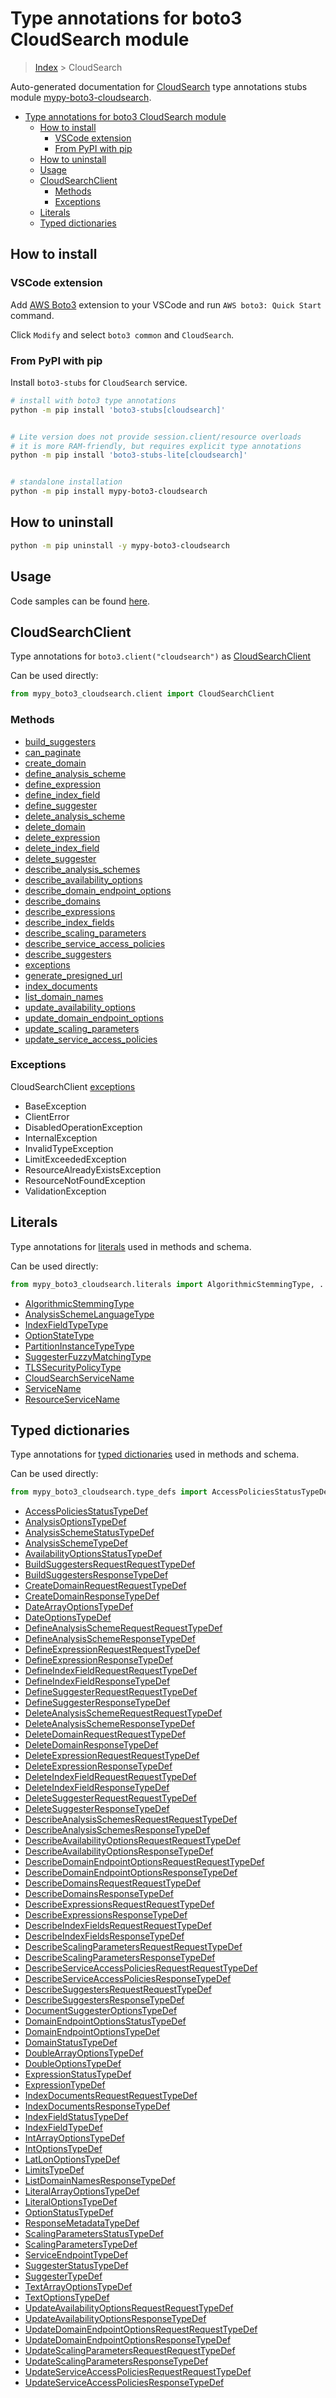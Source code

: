 <a id="type-annotations-for-boto3-cloudsearch-module"></a>

# Type annotations for boto3 CloudSearch module

> [Index](../README.md) > CloudSearch

Auto-generated documentation for
[CloudSearch](https://boto3.amazonaws.com/v1/documentation/api/latest/reference/services/cloudsearch.html#CloudSearch)
type annotations stubs module
[mypy-boto3-cloudsearch](https://pypi.org/project/mypy-boto3-cloudsearch/).

- [Type annotations for boto3 CloudSearch module](#type-annotations-for-boto3-cloudsearch-module)
  - [How to install](#how-to-install)
    - [VSCode extension](#vscode-extension)
    - [From PyPI with pip](#from-pypi-with-pip)
  - [How to uninstall](#how-to-uninstall)
  - [Usage](#usage)
  - [CloudSearchClient](#cloudsearchclient)
    - [Methods](#methods)
    - [Exceptions](#exceptions)
  - [Literals](#literals)
  - [Typed dictionaries](#typed-dictionaries)

<a id="how-to-install"></a>

## How to install

<a id="vscode-extension"></a>

### VSCode extension

Add
[AWS Boto3](https://marketplace.visualstudio.com/items?itemName=Boto3typed.boto3-ide)
extension to your VSCode and run `AWS boto3: Quick Start` command.

Click `Modify` and select `boto3 common` and `CloudSearch`.

<a id="from-pypi-with-pip"></a>

### From PyPI with pip

Install `boto3-stubs` for `CloudSearch` service.

```bash
# install with boto3 type annotations
python -m pip install 'boto3-stubs[cloudsearch]'


# Lite version does not provide session.client/resource overloads
# it is more RAM-friendly, but requires explicit type annotations
python -m pip install 'boto3-stubs-lite[cloudsearch]'


# standalone installation
python -m pip install mypy-boto3-cloudsearch
```

<a id="how-to-uninstall"></a>

## How to uninstall

```bash
python -m pip uninstall -y mypy-boto3-cloudsearch
```

<a id="usage"></a>

## Usage

Code samples can be found [here](./usage.md).

<a id="cloudsearchclient"></a>

## CloudSearchClient

Type annotations for `boto3.client("cloudsearch")` as
[CloudSearchClient](./client.md)

Can be used directly:

```python
from mypy_boto3_cloudsearch.client import CloudSearchClient
```

<a id="methods"></a>

### Methods

- [build_suggesters](./client.md#build_suggesters)
- [can_paginate](./client.md#can_paginate)
- [create_domain](./client.md#create_domain)
- [define_analysis_scheme](./client.md#define_analysis_scheme)
- [define_expression](./client.md#define_expression)
- [define_index_field](./client.md#define_index_field)
- [define_suggester](./client.md#define_suggester)
- [delete_analysis_scheme](./client.md#delete_analysis_scheme)
- [delete_domain](./client.md#delete_domain)
- [delete_expression](./client.md#delete_expression)
- [delete_index_field](./client.md#delete_index_field)
- [delete_suggester](./client.md#delete_suggester)
- [describe_analysis_schemes](./client.md#describe_analysis_schemes)
- [describe_availability_options](./client.md#describe_availability_options)
- [describe_domain_endpoint_options](./client.md#describe_domain_endpoint_options)
- [describe_domains](./client.md#describe_domains)
- [describe_expressions](./client.md#describe_expressions)
- [describe_index_fields](./client.md#describe_index_fields)
- [describe_scaling_parameters](./client.md#describe_scaling_parameters)
- [describe_service_access_policies](./client.md#describe_service_access_policies)
- [describe_suggesters](./client.md#describe_suggesters)
- [exceptions](./client.md#exceptions)
- [generate_presigned_url](./client.md#generate_presigned_url)
- [index_documents](./client.md#index_documents)
- [list_domain_names](./client.md#list_domain_names)
- [update_availability_options](./client.md#update_availability_options)
- [update_domain_endpoint_options](./client.md#update_domain_endpoint_options)
- [update_scaling_parameters](./client.md#update_scaling_parameters)
- [update_service_access_policies](./client.md#update_service_access_policies)

<a id="exceptions"></a>

### Exceptions

CloudSearchClient [exceptions](./client.md#exceptions)

- BaseException
- ClientError
- DisabledOperationException
- InternalException
- InvalidTypeException
- LimitExceededException
- ResourceAlreadyExistsException
- ResourceNotFoundException
- ValidationException

<a id="literals"></a>

## Literals

Type annotations for [literals](./literals.md) used in methods and schema.

Can be used directly:

```python
from mypy_boto3_cloudsearch.literals import AlgorithmicStemmingType, ...
```

- [AlgorithmicStemmingType](./literals.md#algorithmicstemmingtype)
- [AnalysisSchemeLanguageType](./literals.md#analysisschemelanguagetype)
- [IndexFieldTypeType](./literals.md#indexfieldtypetype)
- [OptionStateType](./literals.md#optionstatetype)
- [PartitionInstanceTypeType](./literals.md#partitioninstancetypetype)
- [SuggesterFuzzyMatchingType](./literals.md#suggesterfuzzymatchingtype)
- [TLSSecurityPolicyType](./literals.md#tlssecuritypolicytype)
- [CloudSearchServiceName](./literals.md#cloudsearchservicename)
- [ServiceName](./literals.md#servicename)
- [ResourceServiceName](./literals.md#resourceservicename)

<a id="typed-dictionaries"></a>

## Typed dictionaries

Type annotations for [typed dictionaries](./type_defs.md) used in methods and
schema.

Can be used directly:

```python
from mypy_boto3_cloudsearch.type_defs import AccessPoliciesStatusTypeDef, ...
```

- [AccessPoliciesStatusTypeDef](./type_defs.md#accesspoliciesstatustypedef)
- [AnalysisOptionsTypeDef](./type_defs.md#analysisoptionstypedef)
- [AnalysisSchemeStatusTypeDef](./type_defs.md#analysisschemestatustypedef)
- [AnalysisSchemeTypeDef](./type_defs.md#analysisschemetypedef)
- [AvailabilityOptionsStatusTypeDef](./type_defs.md#availabilityoptionsstatustypedef)
- [BuildSuggestersRequestRequestTypeDef](./type_defs.md#buildsuggestersrequestrequesttypedef)
- [BuildSuggestersResponseTypeDef](./type_defs.md#buildsuggestersresponsetypedef)
- [CreateDomainRequestRequestTypeDef](./type_defs.md#createdomainrequestrequesttypedef)
- [CreateDomainResponseTypeDef](./type_defs.md#createdomainresponsetypedef)
- [DateArrayOptionsTypeDef](./type_defs.md#datearrayoptionstypedef)
- [DateOptionsTypeDef](./type_defs.md#dateoptionstypedef)
- [DefineAnalysisSchemeRequestRequestTypeDef](./type_defs.md#defineanalysisschemerequestrequesttypedef)
- [DefineAnalysisSchemeResponseTypeDef](./type_defs.md#defineanalysisschemeresponsetypedef)
- [DefineExpressionRequestRequestTypeDef](./type_defs.md#defineexpressionrequestrequesttypedef)
- [DefineExpressionResponseTypeDef](./type_defs.md#defineexpressionresponsetypedef)
- [DefineIndexFieldRequestRequestTypeDef](./type_defs.md#defineindexfieldrequestrequesttypedef)
- [DefineIndexFieldResponseTypeDef](./type_defs.md#defineindexfieldresponsetypedef)
- [DefineSuggesterRequestRequestTypeDef](./type_defs.md#definesuggesterrequestrequesttypedef)
- [DefineSuggesterResponseTypeDef](./type_defs.md#definesuggesterresponsetypedef)
- [DeleteAnalysisSchemeRequestRequestTypeDef](./type_defs.md#deleteanalysisschemerequestrequesttypedef)
- [DeleteAnalysisSchemeResponseTypeDef](./type_defs.md#deleteanalysisschemeresponsetypedef)
- [DeleteDomainRequestRequestTypeDef](./type_defs.md#deletedomainrequestrequesttypedef)
- [DeleteDomainResponseTypeDef](./type_defs.md#deletedomainresponsetypedef)
- [DeleteExpressionRequestRequestTypeDef](./type_defs.md#deleteexpressionrequestrequesttypedef)
- [DeleteExpressionResponseTypeDef](./type_defs.md#deleteexpressionresponsetypedef)
- [DeleteIndexFieldRequestRequestTypeDef](./type_defs.md#deleteindexfieldrequestrequesttypedef)
- [DeleteIndexFieldResponseTypeDef](./type_defs.md#deleteindexfieldresponsetypedef)
- [DeleteSuggesterRequestRequestTypeDef](./type_defs.md#deletesuggesterrequestrequesttypedef)
- [DeleteSuggesterResponseTypeDef](./type_defs.md#deletesuggesterresponsetypedef)
- [DescribeAnalysisSchemesRequestRequestTypeDef](./type_defs.md#describeanalysisschemesrequestrequesttypedef)
- [DescribeAnalysisSchemesResponseTypeDef](./type_defs.md#describeanalysisschemesresponsetypedef)
- [DescribeAvailabilityOptionsRequestRequestTypeDef](./type_defs.md#describeavailabilityoptionsrequestrequesttypedef)
- [DescribeAvailabilityOptionsResponseTypeDef](./type_defs.md#describeavailabilityoptionsresponsetypedef)
- [DescribeDomainEndpointOptionsRequestRequestTypeDef](./type_defs.md#describedomainendpointoptionsrequestrequesttypedef)
- [DescribeDomainEndpointOptionsResponseTypeDef](./type_defs.md#describedomainendpointoptionsresponsetypedef)
- [DescribeDomainsRequestRequestTypeDef](./type_defs.md#describedomainsrequestrequesttypedef)
- [DescribeDomainsResponseTypeDef](./type_defs.md#describedomainsresponsetypedef)
- [DescribeExpressionsRequestRequestTypeDef](./type_defs.md#describeexpressionsrequestrequesttypedef)
- [DescribeExpressionsResponseTypeDef](./type_defs.md#describeexpressionsresponsetypedef)
- [DescribeIndexFieldsRequestRequestTypeDef](./type_defs.md#describeindexfieldsrequestrequesttypedef)
- [DescribeIndexFieldsResponseTypeDef](./type_defs.md#describeindexfieldsresponsetypedef)
- [DescribeScalingParametersRequestRequestTypeDef](./type_defs.md#describescalingparametersrequestrequesttypedef)
- [DescribeScalingParametersResponseTypeDef](./type_defs.md#describescalingparametersresponsetypedef)
- [DescribeServiceAccessPoliciesRequestRequestTypeDef](./type_defs.md#describeserviceaccesspoliciesrequestrequesttypedef)
- [DescribeServiceAccessPoliciesResponseTypeDef](./type_defs.md#describeserviceaccesspoliciesresponsetypedef)
- [DescribeSuggestersRequestRequestTypeDef](./type_defs.md#describesuggestersrequestrequesttypedef)
- [DescribeSuggestersResponseTypeDef](./type_defs.md#describesuggestersresponsetypedef)
- [DocumentSuggesterOptionsTypeDef](./type_defs.md#documentsuggesteroptionstypedef)
- [DomainEndpointOptionsStatusTypeDef](./type_defs.md#domainendpointoptionsstatustypedef)
- [DomainEndpointOptionsTypeDef](./type_defs.md#domainendpointoptionstypedef)
- [DomainStatusTypeDef](./type_defs.md#domainstatustypedef)
- [DoubleArrayOptionsTypeDef](./type_defs.md#doublearrayoptionstypedef)
- [DoubleOptionsTypeDef](./type_defs.md#doubleoptionstypedef)
- [ExpressionStatusTypeDef](./type_defs.md#expressionstatustypedef)
- [ExpressionTypeDef](./type_defs.md#expressiontypedef)
- [IndexDocumentsRequestRequestTypeDef](./type_defs.md#indexdocumentsrequestrequesttypedef)
- [IndexDocumentsResponseTypeDef](./type_defs.md#indexdocumentsresponsetypedef)
- [IndexFieldStatusTypeDef](./type_defs.md#indexfieldstatustypedef)
- [IndexFieldTypeDef](./type_defs.md#indexfieldtypedef)
- [IntArrayOptionsTypeDef](./type_defs.md#intarrayoptionstypedef)
- [IntOptionsTypeDef](./type_defs.md#intoptionstypedef)
- [LatLonOptionsTypeDef](./type_defs.md#latlonoptionstypedef)
- [LimitsTypeDef](./type_defs.md#limitstypedef)
- [ListDomainNamesResponseTypeDef](./type_defs.md#listdomainnamesresponsetypedef)
- [LiteralArrayOptionsTypeDef](./type_defs.md#literalarrayoptionstypedef)
- [LiteralOptionsTypeDef](./type_defs.md#literaloptionstypedef)
- [OptionStatusTypeDef](./type_defs.md#optionstatustypedef)
- [ResponseMetadataTypeDef](./type_defs.md#responsemetadatatypedef)
- [ScalingParametersStatusTypeDef](./type_defs.md#scalingparametersstatustypedef)
- [ScalingParametersTypeDef](./type_defs.md#scalingparameterstypedef)
- [ServiceEndpointTypeDef](./type_defs.md#serviceendpointtypedef)
- [SuggesterStatusTypeDef](./type_defs.md#suggesterstatustypedef)
- [SuggesterTypeDef](./type_defs.md#suggestertypedef)
- [TextArrayOptionsTypeDef](./type_defs.md#textarrayoptionstypedef)
- [TextOptionsTypeDef](./type_defs.md#textoptionstypedef)
- [UpdateAvailabilityOptionsRequestRequestTypeDef](./type_defs.md#updateavailabilityoptionsrequestrequesttypedef)
- [UpdateAvailabilityOptionsResponseTypeDef](./type_defs.md#updateavailabilityoptionsresponsetypedef)
- [UpdateDomainEndpointOptionsRequestRequestTypeDef](./type_defs.md#updatedomainendpointoptionsrequestrequesttypedef)
- [UpdateDomainEndpointOptionsResponseTypeDef](./type_defs.md#updatedomainendpointoptionsresponsetypedef)
- [UpdateScalingParametersRequestRequestTypeDef](./type_defs.md#updatescalingparametersrequestrequesttypedef)
- [UpdateScalingParametersResponseTypeDef](./type_defs.md#updatescalingparametersresponsetypedef)
- [UpdateServiceAccessPoliciesRequestRequestTypeDef](./type_defs.md#updateserviceaccesspoliciesrequestrequesttypedef)
- [UpdateServiceAccessPoliciesResponseTypeDef](./type_defs.md#updateserviceaccesspoliciesresponsetypedef)
